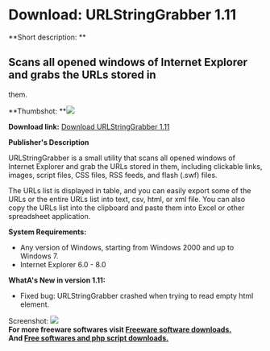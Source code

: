 # Download: URLStringGrabber 1.11

**Short description: **

## Scans all opened windows of Internet Explorer and grabs the URLs stored in
them.

  
**Thumbshot: **![](http://www.freewarefiles.com/screenshot/urlstrnggrbbr_md.jpg)   
  
**Download link:** [Download URLStringGrabber 1.11](http://freesoftwares.boysofts.com/URLStringGrabber_program_67732.html)  
  

**Publisher's Description**  
  

URLStringGrabber is a small utility that scans all opened windows of Internet
Explorer and grab the URLs stored in them, including clickable links, images,
script files, CSS files, RSS feeds, and flash (.swf) files.

The URLs list is displayed in table, and you can easily export some of the
URLs or the entire URLs list into text, csv, html, or xml file. You can also
copy the URLs list into the clipboard and paste them into Excel or other
spreadsheet application.

**System Requirements:**

  * Any version of Windows, starting from Windows 2000 and up to Windows 7. 
  * Internet Explorer 6.0 - 8.0 

**WhatA's New in version 1.11:**

  * Fixed bug: URLStringGrabber crashed when trying to read empty html element. 

  
  
Screenshot: ![](http://www.freewarefiles.com/screenshot/urlstrnggrbbr.jpg)  
**For more freeware softwares visit [Freeware software downloads.](http://freesoftwares.boysofts.com/)**   
**And [Free softwares and php script downloads.](http://www.boysofts.com/)**

